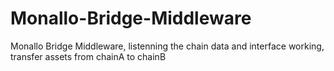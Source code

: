 # Monallo-Bridge-Middleware
Monallo Bridge Middleware, listenning the chain data and interface working, transfer assets from chainA to chainB
